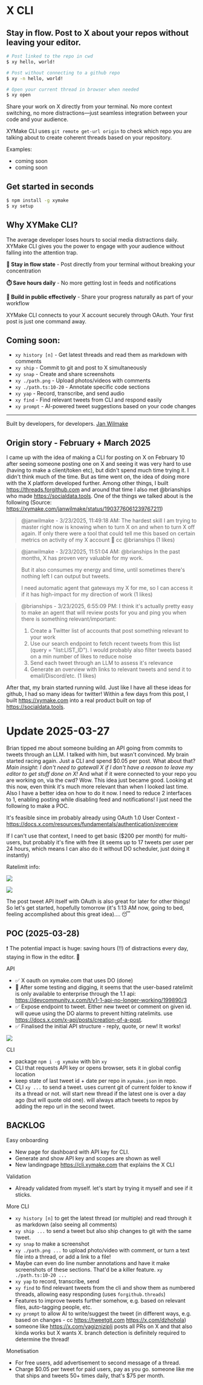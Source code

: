 # X CLI

## Stay in flow. Post to X about your repos without leaving your editor.

```bash
# Post linked to the repo in cwd
$ xy hello, world!

# Post without connecting to a github repo
$ xy -n hello, world!

# Open your current thread in browser when needed
$ xy open
```

Share your work on X directly from your terminal. No more context switching, no more distractions—just seamless integration between your code and your audience.

XYMake CLI uses `git remote get-url origin` to check which repo you are talking about to create coherent threads based on your repository.

Examples:

- coming soon
- coming soon

## Get started in seconds

```bash
$ npm install -g xymake
$ xy setup
```

## Why XYMake CLI?

The average developer loses hours to social media distractions daily. XYMake CLI gives you the power to engage with your audience without falling into the attention trap.

**🧠 Stay in flow state** - Post directly from your terminal without breaking your concentration

**⏱️ Save hours daily** - No more getting lost in feeds and notifications

**🚀 Build in public effectively** - Share your progress naturally as part of your workflow

XYMake CLI connects to your X account securely through OAuth. Your first post is just one command away.

## Coming soon:

- `xy history [n]` - Get latest threads and read them as markdown with comments
- `xy ship` - Commit to git and post to X simultaneously
- `xy snap` - Create and share screenshots
- `xy ./path.png` - Upload photos/videos with comments
- `xy ./path.ts:10-20` - Annotate specific code sections
- `xy yap` - Record, transcribe, and send audio
- `xy find` - Find relevant tweets from CLI and respond easily
- `xy prompt` - AI-powered tweet suggestions based on your code changes

---

Built by developers, for developers. [Jan Wilmake](https://x.com/janwilmake)

## Origin story - February + March 2025

I came up with the idea of making a CLI for posting on X on February 10 after seeing someone posting one on X and seeing it was very hard to use (having to make a client/token etc), but didn't spend much time trying it. I didn't think much of the time. But as time went on, the idea of doing more with the X platform developed further. Among other things, I built https://threads.forgithub.com and around that time I also met @brianships who made https://socialdata.tools. One of the things we talked about is the following (Source: https://xymake.com/janwilmake/status/1903776061239767211)

> @janwilmake - 3/23/2025, 11:49:18 AM: The hardest skill I am trying to master right now is knowing when to turn X on and when to turn X off again. If only there were a tool that could tell me this based on certain metrics on activity of my X account 🤔 cc @brianships
> (1 likes)

> @janwilmake - 3/23/2025, 11:51:04 AM: @brianships In the past months, X has proven very valuable for my work.
>
> But it also consumes my energy and time, until sometimes there's nothing left I can output but tweets.
>
> I need automatic agent that gateways my X for me, so I can access it if it has high-impact for my direction of work
> (1 likes)

> @brianships - 3/23/2025, 6:55:09 PM: I think it's actually pretty easy to make an agent that will review posts for you and ping you when there is something relevant/important:
>
> 1. Create a Twitter list of accounts that post something relevant to your work
> 2. Use our search endpoint to fetch recent tweets from this list (query = "list:LIST_ID"). I would probably also filter tweets based on a min number of likes to reduce noise
> 3. Send each tweet through an LLM to assess it's relevance
> 4. Generate an overview with links to relevant tweets and send it to email/Discord/etc.
>    (1 likes)

After that, my brain started running wild. Just like I have all these ideas for github, I had so many ideas for twitter! Within a few days from this post, I built https://xymake.com into a real product built on top of https://socialdata.tools.

# Update 2025-03-27

Brian tipped me about someone building an API going from commits to tweets through an LLM. I talked with him, but wasn't convinced. My brain started racing again. Just a CLI and spend $0.05 per post. What about that? _Main insight: I don't need to gatewall X if I don't have a reason to leave my editor to get stuff done on X!_ And what if it were connected to your repo you are working on, via the cwd? Wow. This idea just became good. Looking at this now, even think it's much more relevant than when I looked last time. Also I have a better idea on how to do it now. I need to reduce 2 interfaces to 1, enabling posting while disabling feed and notifications! I just need the following to make a POC.

It's feasible since im probably already using OAuth 1.0 User Context - https://docs.x.com/resources/fundamentals/authentication/overview

If I can't use that context, I need to get basic ($200 per month) for multi-users, but probably it's fine with free (it seems up to 17 tweets per user per 24 hours, which means I can also do it without DO scheduler, just doing it instantly)

Ratelimit info:

![](user-ratelimit.png)

![](ratelimits.png)

The post tweet API itself with OAuth is also great for later for other things! So let's get started, hopefully tomorrow (it's 1:13 AM now, going to bed, feeling accomplished about this great idea).... 😴

## POC (2025-03-28)

❗️ The potential impact is huge: saving hours (!!) of distractions every day, staying in flow in the editor. 🤯

API

- ✅ X oauth on xymake.com that uses DO (done)
- 🤯 After some testing and digging, it seems that the user-based ratelimit is only available to enterprise through the 1.1 api: https://devcommunity.x.com/t/v1-1-api-no-longer-working/199890/3
- ✅ Expose endpoint to tweet. Either new tweet or comment on given id. will queue using the DO alarms to prevent hitting ratelimits. use https://docs.x.com/x-api/posts/creation-of-a-post.
- ✅ Finalised the initial API structure - reply, quote, or new! It works!

[![](chatgpt-tweet.jpeg)](https://x.com/janwilmake/status/1905239936082518410)

CLI

- package `npm i -g xymake` with bin `xy`
- CLI that requests API key or opens browser, sets it in global config location
- keep state of last tweet id + date per repo in `xymake.json` in repo.
- CLI `xy ...` to send a tweet. uses current git of current folder to know if its a thread or not. will start new thread if the latest one is over a day ago (but will quote old one). will always attach tweets to repos by adding the repo url in the second tweet.

## BACKLOG

Easy onboarding

- New page for dashboard with API key for CLI.
- Generate and show API key and scopes are shown as well
- New landingpage https://cli.xymake.com that explains the X CLI

Validation

- Already validated from myself. let's start by trying it myself and see if it sticks.

More CLI

- `xy history [n]` to get the latest thread (or multiple) and read through it as markdown (also seeing all comments)
- `xy ship ...` to send a tweet but also ship changes to git with the same tweet.
- `xy snap` to make a screenshot
- `xy ./path.png ...` to upload photo/video with comment, or turn a text file into a thread, or add a link to a file!
- Maybe can even do line number annotations and have it make screenshots of these sections. That'd be a killer feature. `xy ./path.ts:10-20 ...`
- `xy yap` to record, transcribe, send
- `xy find` to find relevant tweets from the cli and show them as numbered threads, allowing easy responding (uses `forgithub.threads`)
- Features to improve tweets further somehow, e.g. based on relevant files, auto-tagging people, etc.
- `xy prompt` to allow AI to write/suggest the tweet (in different ways, e.g. based on changes - cc https://tweetgit.com https://x.com/dzhohola)
- someone like https://x.com/yagiznizipli posts all PRs on X and that also kinda works but X wants X. branch detection is definitely required to determine the thread!

Monetisation

- For free users, add advertisement to second message of a thread.
- Charge $0.05 per tweet for paid users, pay as you go. someone like me that ships and tweets 50+ times daily, that's $75 per month.
